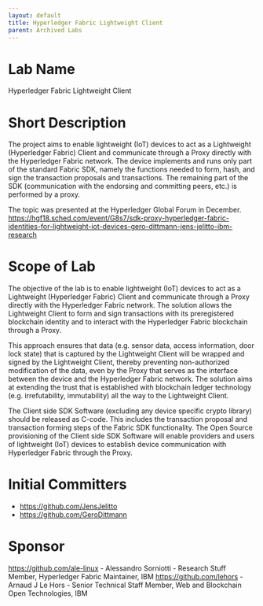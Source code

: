 ```yaml
---
layout: default
title: Hyperledger Fabric Lightweight Client
parent: Archived Labs
---
```

# Lab Name
Hyperledger Fabric Lightweight Client

# Short Description
The project aims to enable lightweight (IoT) devices to act as a Lightweight (Hyperledger Fabric) 
Client and communicate through a Proxy directly with the Hyperledger Fabric network. 
The device implements and runs only part of the standard Fabric SDK, namely the functions needed 
to form, hash, and sign the transaction proposals and transactions. The remaining part of the SDK 
(communication with the endorsing and committing peers, etc.) is performed by a proxy.


The topic was presented at the Hyperledger Global Forum in December.
https://hgf18.sched.com/event/G8s7/sdk-proxy-hyperledger-fabric-identities-for-lightweight-iot-devices-gero-dittmann-jens-jelitto-ibm-research

# Scope of Lab
The objective of the lab is to enable lightweight (IoT) devices to act as a Lightweight 
(Hyperledger Fabric) Client and communicate through a Proxy directly with the Hyperledger Fabric network. 
The solution allows the Lightweight Client to form and sign transactions with its preregistered 
blockchain identity and to interact with the Hyperledger Fabric blockchain through a Proxy.

This approach ensures that data (e.g. sensor data, access information, door lock state) that is 
captured by the Lightweight Client will be wrapped and signed by the Lightweight Client, 
thereby preventing non-authorized modification of the data, even by the Proxy that serves as the 
interface between the device and the Hyperledger Fabric network. 
The solution aims at extending the trust that is established with blockchain ledger technology 
(e.g. irrefutability, immutability) all the way to the Lightweight Client.

The Client side SDK Software (excluding any device specific crypto library) should be released as 
C-code. This includes the transaction proposal and transaction forming steps of the Fabric SDK 
functionality. The Open Source provisioning of the Client side SDK Software will enable providers 
and users of lightweight (IoT) devices to establish device communication with Hyperledger Fabric 
through the Proxy.

# Initial Committers
- https://github.com/JensJelitto
- https://github.com/GeroDittmann

# Sponsor
https://github.com/ale-linux - Alessandro Sorniotti - Research Stuff Member, Hyperledger Fabric Maintainer, IBM
https://github.com/lehors - Arnaud J Le Hors - Senior Technical Staff Member, Web and Blockchain Open Technologies, IBM


